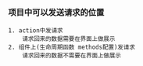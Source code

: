 ### 项目中可以发送请求的位置
    1. action中发请求
        请求回来的数据需要在界面上做展示
    2. 组件上(生命周期函数 methods配置)发请求
        请求回来的数据不需要在界面上做展示